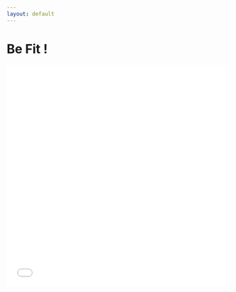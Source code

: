 ```yaml
---
layout: default
---
```

# Be Fit !

<iframe src="equip.pdf" width="100%" height="500" frameborder="0" />

---

<iframe src="prep.pdf" width="100%" height="500" frameborder="0" />

---

[home](./) - [2](./page2.md) 
